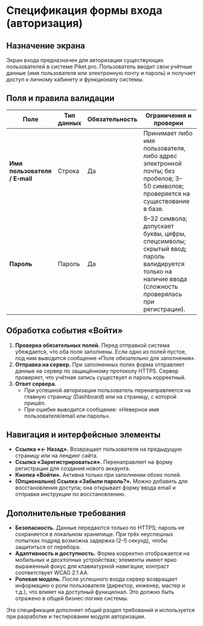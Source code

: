 # Спецификация формы входа (авторизация)

## Назначение экрана

Экран входа предназначен для авторизации существующих пользователей в системе Piket.pro. Пользователь вводит свои учётные данные (имя пользователя или электронную почту и пароль) и получает доступ к личному кабинету и функционалу системы.

## Поля и правила валидации

| Поле                          | Тип данных | Обязательность | Ограничения и проверки                                                               |
|------------------------------|-----------|---------------|--------------------------------------------------------------------------------------|
| **Имя пользователя / E‑mail** | Строка     | Да            | Принимает либо имя пользователя, либо адрес электронной почты; без пробелов; 3–50 символов; проверяется на существование в базе. |
| **Пароль**                    | Пароль     | Да            | 8–32 символа; допускает буквы, цифры, спецсимволы; скрытый ввод; пароль валидируется только на наличие ввода (сложность проверялась при регистрации). |

## Обработка события «Войти»

1. **Проверка обязательных полей.** Перед отправкой система убеждается, что оба поля заполнены. Если одно из полей пустое, под ним выводится сообщение «Поле обязательно для заполнения».
2. **Отправка на сервер.** При заполненных полях форма отправляет данные на сервер по защищённому протоколу HTTPS. Сервер проверяет, что учётная запись существует и пароль корректный.
3. **Ответ сервера.** 
   - При успешной авторизации пользователь перенаправляется на главную страницу (Dashboard) или на страницу, с которой пришёл.
   - При ошибке выводится сообщение: «Неверное имя пользователя/email или пароль».

## Навигация и интерфейсные элементы

- **Ссылка «← Назад».** Возвращает пользователя на предыдущую страницу или на лендинг сайта.
- **Ссылка «Зарегистрироваться».** Перенаправляет на форму регистрации для создания нового аккаунта.
- **Кнопка «Войти».** Активна только при заполнении обоих полей. 
- **(Опционально) Ссылка «Забыли пароль?».** Можно добавить для восстановления доступа; она открывает форму ввода email и отправки инструкции по восстановлению.

## Дополнительные требования

- **Безопасность.** Данные передаются только по HTTPS; пароль не сохраняется в локальном хранилище. При трёх неуспешных попытках подряд возможна задержка (2–5 секунд), чтобы защититься от перебора.
- **Адаптивность и доступность.** Форма корректно отображается на мобильных и десктопных устройствах; элементы имеют ярко выраженный фокус для клавиатурной навигации; контраст соответствует WCAG 2.1 AA.
- **Ролевая модель.** После успешного входа сервер возвращает информацию о роли пользователя (директор, инженер, мастер и т.д.), что влияет на доступный функционал. Это должно быть отражено в общей бизнес‑логике системы.

Эта спецификация дополняет общий раздел требований и используется при разработке и тестировании модуля авторизации.
